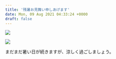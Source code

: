 ```yaml
---
title: '残暑お見舞い申しあげます'
date: Mon, 09 Aug 2021 04:33:24 +0000
draft: false
---
```


![](/images/2021/08/DSCPDC_0002_BURST20210731221919747_COVER-1024x578.jpeg)

![](/images/2021/08/IMG_0693-1024x630.jpeg)

まだまだ暑い日が続きますが、涼しく過ごしましょう。